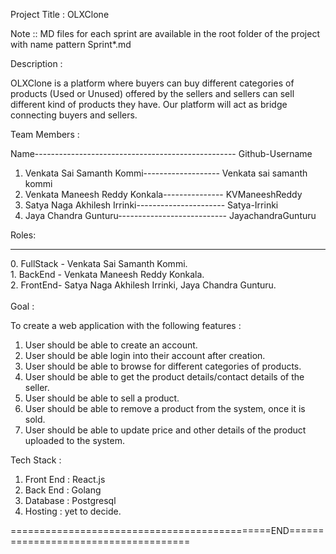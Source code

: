 Project Title : OLXClone

Note :: MD files for each sprint are available in the root folder of the project with name pattern Sprint*.md

Description :

OLXClone is a platform where buyers can buy different categories of products (Used or Unused) offered by the sellers and sellers can sell different kind of products they have. Our platform will act as bridge connecting buyers and sellers.

Team Members :

   Name-------------------------------------------------- Github-Username
1. Venkata Sai Samanth Kommi------------------- Venkata sai samanth kommi
2. Venkata Maneesh Reddy Konkala--------------- KVManeeshReddy
3. Satya Naga Akhilesh Irrinki---------------------- Satya-Irrinki
4. Jaya Chandra Gunturu--------------------------- JayachandraGunturu

Roles:
<hr/>
0. FullStack - Venkata Sai Samanth Kommi. <br/>
1. BackEnd - Venkata Maneesh Reddy Konkala.<br/>
2. FrontEnd- Satya Naga Akhilesh Irrinki, Jaya Chandra Gunturu.<br/>
<br/>
Goal :

To create a web application with the following features :

1. User should be able to create an account.
2. User should be able login into their account after creation.
3. User should be able to browse for different categories of products.
4. User should be able to get the product details/contact details of the seller.
5. User should be able to sell a product.
6. User should be able to remove a product from the system, once it is sold.
7. User should be able to update price and other details of the product uploaded to the system.

Tech Stack :

1. Front End : React.js
2. Back End  : Golang
3. Database  : Postgresql
4. Hosting   : yet to decide.


=============================================END=====================================
